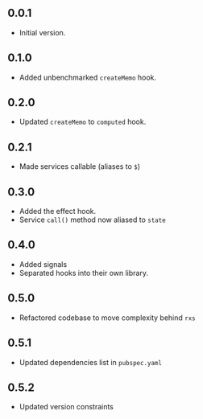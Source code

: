 ## 0.0.1

- Initial version.

## 0.1.0

- Added unbenchmarked `createMemo` hook.

## 0.2.0

- Updated `createMemo` to `computed` hook.

## 0.2.1

- Made services callable (aliases to `$`)

## 0.3.0

- Added the effect hook.
- Service `call()` method now aliased to `state`

## 0.4.0

- Added signals
- Separated hooks into their own library.

## 0.5.0

- Refactored codebase to move complexity behind `rxs`

## 0.5.1

- Updated dependencies list in `pubspec.yaml`

## 0.5.2

- Updated version constraints
